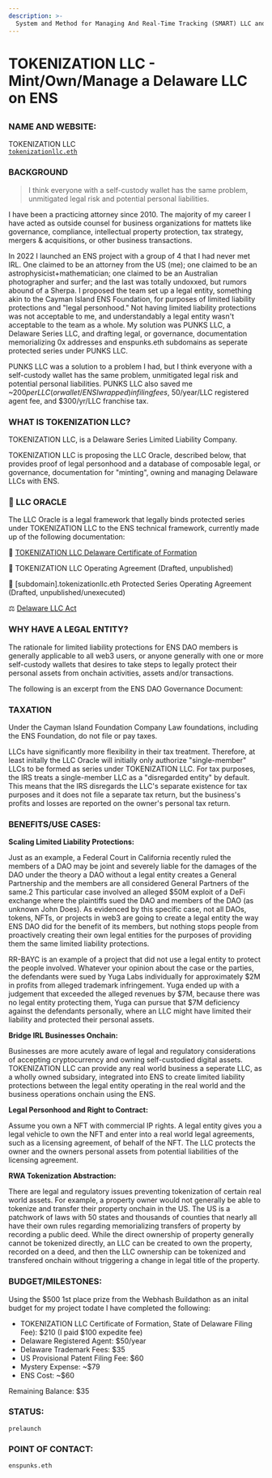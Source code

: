 ```yaml
---
description: >-
  System and Method for Managing And Real-Time Tracking (SMART) LLC and Corporation Books (patent-pending)
---
```


# TOKENIZATION LLC - Mint/Own/Manage a Delaware LLC on ENS

##

### NAME AND WEBSITE:

TOKENIZATION LLC
</br>
[`tokenizationllc.eth`](https://app.webhash.com/Links/tokenization)

### BACKGROUND

> I think everyone with a self-custody wallet has the same problem, unmitigated legal risk and potential personal liabilities.

I have been a practicing attorney since 2010. The majority of my career I have acted as outside counsel for business organizations for mattets like governance, compliance, intellectual property protection, tax strategy, mergers & acquisitions, or other business transactions. 

In 2022 I launched an ENS project with a group of 4 that I had never met IRL. One claimed to be an attorney from the US (me); one claimed to be an astrophysicist+mathematician; one claimed to be an Australian photographer and surfer; and the last was totally undoxxed, but rumors abound of a Sherpa. I proposed the team set up a legal entity, something akin to the Cayman Island ENS Foundation, for purposes of limited liability protections and "legal personhood."  Not having limited liability protections was not acceptable to me, and understandably a legal entity wasn't acceptable to the team as a whole. My solution was PUNKS LLC, a Delaware Series LLC, and drafting legal, or governance, documentation memorializing 0x addresses and enspunks.eth subdomains as seperate protected series under PUNKS LLC.   

PUNKS LLC was a solution to a problem I had, but I think everyone with a self-custody wallet has the same problem, unmitigated legal risk and potential personal liabilities.  PUNKS LLC also saved me ~$200 per LLC (or wallet/ENS I wrapped) in filing fees, ~$50/year/LLC registered agent fee, and $300/yr/LLC franchise tax. 

### WHAT IS TOKENIZATION LLC? 

TOKENIZATION LLC, is a Delaware Series Limited Liability Company.

TOKENIZATION LLC is proposing the LLC Oracle, described below, that provides  proof of legal personhood and a database of composable legal, or governance, documentation for "minting", owning and managing Delaware LLCs with ENS.

### 🔮 LLC ORACLE

The LLC Oracle is a legal framework that legally binds protected series under TOKENIZATION LLC to the ENS technical framework, currently made up of the following documentation:

📜 [TOKENIZATION LLC Delaware Certificate of Formation](https://app.gitbook.com/o/5sILrDG3w9P85m7OxFV6/s/P3gf3PMEX82mpp0NcN7r/delaware-certificate-of-formation) 

📄 TOKENIZATION LLC Operating Agreement (Drafted, unpublished)

📝 [subdomain].tokenizationllc.eth Protected Series Operating Agreement (Drafted, unpublished/unexecuted)

⚖️ [Delaware LLC Act](https://app.gitbook.com/o/5sILrDG3w9P85m7OxFV6/s/P3gf3PMEX82mpp0NcN7r/delaware-llc-act)

### WHY HAVE A LEGAL ENTITY?

The rationale for limited liability protections for ENS DAO members is generally applicable to all web3 users, or anyone generally with one or more self-custody wallets that desires to take steps to legally protect their personal assets from onchain activities, assets and/or transactions.

The following is an excerpt from the ENS DAO Governance Document:


### TAXATION

Under the Cayman Island Foundation Company Law foundations, including the ENS Foundation, do not file or pay taxes.

LLCs have significantly more flexibility in their tax treatment. Therefore, at least initally the LLC Oracle will initially only authorize "single-member" LLCs to be formed as series under TOKENIZATION LLC. For tax purposes, the IRS treats a single-member LLC as a "disregarded entity" by default. This means that the IRS disregards the LLC's separate existence for tax purposes and it does not file a separate tax return, but the business's profits and losses are reported on the owner's personal tax return.

### BENEFITS/USE CASES:

<b>Scaling Limited Liability Protections:</b>

Just as an example, a Federal Court in California recently ruled the members of a DAO may be joint and severely liable for the damages of the DAO under the theory a DAO without a legal entity creates a General Partnership and the members are all considered General Partners of the same.2 This particular case involved an alleged $50M exploit of a DeFi exchange where the plaintiffs sued the DAO and members of the DAO (as unknown John Does).
As evidenced by this specific case, not all DAOs, tokens, NFTs, or projects in web3 are going to create a legal entity the way ENS DAO did for the benefit of its members, but nothing stops people from proactively creating their own legal entities for the purposes of providing them the same limited liability protections.

RR-BAYC is an example of a project that did not use a legal entity to protect the people involved. Whatever your opinion about the case or the parties, the defendants were sued by Yuga Labs individually for approximately $2M in profits from alleged trademark infringement. Yuga ended up with a judgement that exceeded the alleged revenues by $7M, because there was no legal entity protecting them, Yuga can pursue that $7M deficiency against the defendants personally, where an LLC might have limited their liability and protected their personal assets.

<b>Bridge IRL Businesses Onchain:</b>

Businesses are more acutely aware of legal and regulatory considerations of accepting cryptocurrency and owning self-custodied digital assets. TOKENIZATION LLC can provide any real world business a seperate LLC, as a wholly owned subsidary, integrated into ENS to create limited liability protections between the legal entity operating in the real world and the business operations onchain using the ENS. 

<b>Legal Personhood and Right to Contract:</b>

Assume you own a NFT with commercial IP rights. A legal entity gives you a legal vehicle to own the NFT and enter into a real world legal agreements, such as a licensing agreement, of behalf of the NFT. The LLC protects the owner and the owners personal assets from potential liabilities of the licensing agreement.

<b>RWA Tokenization Abstraction:</b>

There are legal and regulatory issues preventing tokenization of certain real world assets. For example, a property owner would not generally be able to tokenize and transfer their property onchain in the US.  The US is a patchwork of laws with 50 states and thousands of counties that nearly all have their own rules regarding memorializing transfers of property by recording a public deed. While the direct ownership of property generally cannot be tokenized directly, an LLC can be created to own the property, recorded on a deed, and then the LLC ownership can be tokenized and transfered onchain without triggering a change in legal title of the property.  

### BUDGET/MILESTONES:

Using the $500 1st place prize from the Webhash Buildathon as an inital budget for my project todate I have completed the following:

* TOKENIZATION LLC Certificate of Formation, State of Delaware Filing Fee): $210 (I paid $100 expedite fee)
* Delaware Registered Agent: $50/year
* Delaware Trademark Fees: $35
* US Provisional Patent Filing Fee: $60
* Mystery Expense: ~$79 
* ENS Cost: ~$60

Remaining Balance: $35 

### STATUS:

 `prelaunch` 

### POINT OF CONTACT:

`enspunks.eth` 

[^1]: United States Patent Trademark Office, Application #: 63/565,179

[^2]: Sarcuni v. bZx DAO
